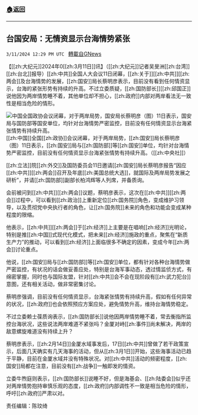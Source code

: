 ###  [:house:返回](README.md)
---


## 台国安局：无情资显示台海情势紧张
`3/11/2024 12:29 PM UTC ` [轉載自GNews](https://gnews.org/articles/2384554)

【[[zh:大纪元]]2024年0[[zh:3月11日]]讯】（[[zh:大纪元]]记者吴旻洲[[zh:台湾]][[zh:台北]]报导）[[zh:中共]]全国人大会议11日闭幕，[[zh:关于]][[zh:中共]][[zh:两会]]及台海情势的发展，[[zh:国安]]局长蔡明彦表示，目前没有看到任何情资显示，台海的紧张形势有持续的升高。不过立委质疑，[[zh:国防部长]][[zh:邱国正]]说他因为两岸情势睡不着，其他单位却不担心，[[zh:政府]]内部对两岸看法无一致性是相当危险的情形。

![中国全国政协会议闭幕，对于两岸局势，国安局长蔡明彦（图）11日表示，国安局与国防部等国安单位，均针对台海情势严密监控，目前没有任何情资显示台海紧张情势有持续升高。](https://i.epochtimes.com/assets/uploads/2024/03/id14199917-669037-450x299.jpg "中国全国政协会议闭幕，对于两岸局势，国安局长蔡明彦（图）11日表示，国安局与国防部等国安单位，均针对台海情势严密监控，目前没有任何情资显示台海紧张情势有持续升高。") [[zh:中国]]全国[[zh:政协]]会议闭幕，对于两岸局势，[[zh:国安]]局长蔡明彦（图）11日表示，[[zh:国安]]局与[[zh:国防部]]等[[zh:国安]]单位，均针对台海情势严密监控，目前没有任何情资显示台海紧张情势有持续升高。（[[zh:中央社]]）

[[zh:立法]]院[[zh:外交]]及国防委员会11日邀请[[zh:国安]]局长蔡明彦报告“因应[[zh:中共]][[zh:两会]]召开及年底[[zh:美国总统大选]]，就国际及两岸局势发展之研析”，并请[[zh:国防部]]副部长柏鸿辉等人列席，并备质询。

会前被问到[[zh:中共]][[zh:两会]]议题，蔡明彦表示，这次在[[zh:中共]][[zh:两会]]过程中，可以看到[[zh:政治]]上重新定位[[zh:国务院]]角色，变成维护习领导，以及贯彻党中央执行者的角色，让[[zh:国务院]]未来的角色和功能会变成某种程度的限缩。

他表示，[[zh:中共]][[zh:两会]]于[[zh:经济]]上主要是在唱响[[zh:经济]]光明论，特别是推[[zh:中国]]式现代化模式，把未来[[zh:经济]]施政的重点，聚焦在“新质生产力”的推动，可以看到[[zh:经济]]上面临很多不确定的因素，变成今年[[zh:两会]]讨论重点。

他说，[[zh:国安]]局与[[zh:国防部]]等[[zh:国安]]单位，都有针对各种台海情势做严密监控，有状况的话会做妥善应处，特别是台海军事动态，透过情监侦方式，有绵密掌握，同时也与国际友盟，针对[[zh:中共]]会不会在现阶段有[[zh:武力犯台]]意图，还有相关活动，做非常密集讨论。

蔡明彦强调，目前没有任何情资显示，台海紧张情势有持续升高，假如有任何异常的状况，[[zh:政府]]也会依照预应方案应处，避免情势升高，维持台海情势稳定。

不过立委赖士葆质询表示，[[zh:国防部长]]说他因两岸情势睡不着，常去衡指所监控台海状况，这些说法两岸难道不紧张吗？金厦对峙[[zh:事件]]尚未解决，两岸的敌意螺旋难道没有持续上升？

蔡明彦表示，[[zh:2月14日]]金厦水域事发后，17日[[zh:中共]]曾做了若干政策宣示，后面几天确实有几天海事的活动，但从[[zh:3月1日]]开始，这些海事活动已趋于平静，目前在金厦水域并没有特殊状况。对[[zh:中共]]活动的频密程度，[[zh:国安]]局都在注意，目前没有[[zh:战争]]一触即发的情资。

立委牛煦庭则表示，[[zh:国防部长]]说睡不好，但是海基会、[[zh:陆委会]]似乎还对两岸情势抱持审慎乐观的态度，[[zh:政府]]内部调性不一致是相当危险的情形，呼吁[[zh:政府]]严肃以对。

责任编辑：陈玟绮
